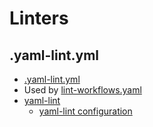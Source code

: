 # Linters

## .yaml-lint.yml

- [.yaml-lint.yml]
- Used by [lint-workflows.yaml]
- [yaml-lint]
  - [yaml-lint configuration]

[.jscpd.json]: .jscpd.json
[.yaml-lint.yml]: .yaml-lint.yml
[jscpd configuration]: https://github.com/kucherenko/jscpd/tree/master/apps/jscpd#options
[jscpd]: https://github.com/kucherenko/jscpd
[lint-workflows.yaml]: ../workflows/README.md#lint-workflowsyaml
[yaml-lint configuration]: https://yamllint.readthedocs.io/en/stable/configuration.html
[yaml-lint]: https://github.com/adrienverge/yamllint

